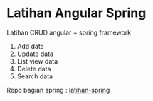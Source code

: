 # Latihan Angular Spring

Latihan CRUD angular + spring framework

1. Add data
2. Update data
3. List view data
4. Delete data
5. Search data

Repo bagian spring : [latihan-spring](https://github.com/mafr017/latihan-spring)
